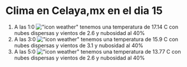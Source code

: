 # Clima en Celaya,mx en el dia 15

1. A las 1:0 !["icon weather"](http://openweathermap.org/img/w/03n.png) tenemos una temperatura de 17.14 C con nubes dispersas y  vientos de 2.6 y nubosidad al 40%
1. A las 3:0 !["icon weather"](http://openweathermap.org/img/w/03n.png) tenemos una temperatura de 15.9 C con nubes dispersas y  vientos de 3.1 y nubosidad al 40%
1. A las 5:0 !["icon weather"](http://openweathermap.org/img/w/03n.png) tenemos una temperatura de 13.77 C con nubes dispersas y  vientos de 2.6 y nubosidad al 40%
